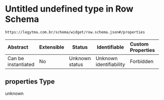 # Untitled undefined type in Row Schema

```txt
https://legytma.com.br/schema/widget/row.schema.json#/properties
```




| Abstract            | Extensible | Status         | Identifiable            | Custom Properties | Additional Properties | Access Restrictions | Defined In                                                                   |
| :------------------ | ---------- | -------------- | ----------------------- | :---------------- | --------------------- | ------------------- | ---------------------------------------------------------------------------- |
| Can be instantiated | No         | Unknown status | Unknown identifiability | Forbidden         | Allowed               | none                | [row.schema.json\*](../schema/widget/row.schema.json) |

## properties Type

unknown
